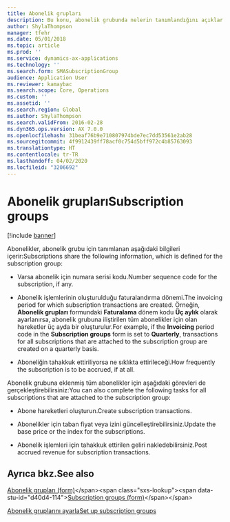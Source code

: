 ```yaml
---
title: Abonelik grupları
description: Bu konu, abonelik grubunda nelerin tanımlandığını açıklar.
author: ShylaThompson
manager: tfehr
ms.date: 05/01/2018
ms.topic: article
ms.prod: ''
ms.service: dynamics-ax-applications
ms.technology: ''
ms.search.form: SMASubscriptionGroup
audience: Application User
ms.reviewer: kamaybac
ms.search.scope: Core, Operations
ms.custom: ''
ms.assetid: ''
ms.search.region: Global
ms.author: ShylaThompson
ms.search.validFrom: 2016-02-28
ms.dyn365.ops.version: AX 7.0.0
ms.openlocfilehash: 31beaf76b9e710807974bde7ec7dd53561e2ab28
ms.sourcegitcommit: 4f9912439ff78acf0c754d5bff972c4b85763093
ms.translationtype: HT
ms.contentlocale: tr-TR
ms.lasthandoff: 04/02/2020
ms.locfileid: "3206692"
---
```

# <a name="subscription-groups"></a><span data-ttu-id="d40d4-103">Abonelik grupları</span><span class="sxs-lookup"><span data-stu-id="d40d4-103">Subscription groups</span></span>    

[!include [banner](../includes/banner.md)]


<span data-ttu-id="d40d4-104">Abonelikler, abonelik grubu için tanımlanan aşağıdaki bilgileri içerir:</span><span class="sxs-lookup"><span data-stu-id="d40d4-104">Subscriptions share the following information, which is defined for the subscription group:</span></span>

  - <span data-ttu-id="d40d4-105">Varsa abonelik için numara serisi kodu.</span><span class="sxs-lookup"><span data-stu-id="d40d4-105">Number sequence code for the subscription, if any.</span></span>

  - <span data-ttu-id="d40d4-106">Abonelik işlemlerinin oluşturulduğu faturalandırma dönemi.</span><span class="sxs-lookup"><span data-stu-id="d40d4-106">The invoicing period for which subscription transactions are created.</span></span> <span data-ttu-id="d40d4-107">Örneğin, **Abonelik grupları** formundaki **Faturalama** dönem kodu **Üç aylık** olarak ayarlanırsa, abonelik grubuna iliştirilen tüm abonelikler için olan hareketler üç ayda bir oluşturulur.</span><span class="sxs-lookup"><span data-stu-id="d40d4-107">For example, if the **Invoicing** period code in the **Subscription groups** form is set to **Quarterly**, transactions for all subscriptions that are attached to the subscription group are created on a quarterly basis.</span></span>

  - <span data-ttu-id="d40d4-108">Aboneliğin tahakkuk ettiriliyorsa ne sıklıkta ettirileceği.</span><span class="sxs-lookup"><span data-stu-id="d40d4-108">How frequently the subscription is to be accrued, if at all.</span></span>

<span data-ttu-id="d40d4-109">Abonelik grubuna eklenmiş tüm abonelikler için aşağıdaki görevleri de gerçekleştirebilirsiniz:</span><span class="sxs-lookup"><span data-stu-id="d40d4-109">You can also complete the following tasks for all subscriptions that are attached to the subscription group:</span></span>

  - <span data-ttu-id="d40d4-110">Abone hareketleri oluşturun.</span><span class="sxs-lookup"><span data-stu-id="d40d4-110">Create subscription transactions.</span></span>

  - <span data-ttu-id="d40d4-111">Abonelikler için taban fiyat veya izini güncelleştirebilirsiniz.</span><span class="sxs-lookup"><span data-stu-id="d40d4-111">Update the base price or the index for the subscriptions.</span></span>

  - <span data-ttu-id="d40d4-112">Abonelik işlemleri için tahakkuk ettirilen geliri nakledebilirsiniz.</span><span class="sxs-lookup"><span data-stu-id="d40d4-112">Post accrued revenue for subscription transactions.</span></span>

## <a name="see-also"></a><span data-ttu-id="d40d4-113">Ayrıca bkz.</span><span class="sxs-lookup"><span data-stu-id="d40d4-113">See also</span></span>

<span data-ttu-id="d40d4-114">[Abonelik grupları (form)](https://technet.microsoft.com/library/aa553150\(v=ax.60\))</span><span class="sxs-lookup"><span data-stu-id="d40d4-114">[Subscription groups (form)](https://technet.microsoft.com/library/aa553150\(v=ax.60\))</span></span>

[<span data-ttu-id="d40d4-115">Abonelik gruplarını ayarla</span><span class="sxs-lookup"><span data-stu-id="d40d4-115">Set up subscription groups</span></span>](set-up-subscription-groups.md)

  


